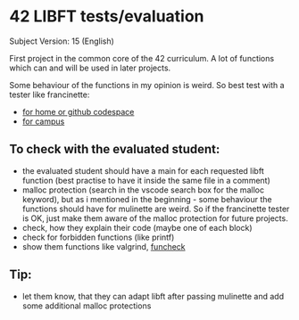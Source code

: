 # 42 LIBFT tests/evaluation

Subject Version: 15 (English)

First project in the common core of the 42 curriculum. A lot of functions which can and will be used in later projects.

Some behaviour of the functions in my opinion is weird. So best test with a tester like francinette:
- [for home or github codespace](https://github.com/WaRtr0/francinette-image)
- [for campus](https://github.com/xicodomingues/francinette)

## To check with the evaluated student:
- the evaluated student should have a main for each requested libft function (best practise to have it inside the same file in a comment)
- malloc protection (search in the vscode search box for the malloc keyword), but as i mentioned in the beginning - some behaviour the functions should have for mulinette are weird. So if the francinette tester is OK, just make them aware of the malloc protection for future projects.
- check, how they explain their code (maybe one of each block)
- check for forbidden functions (like printf)
- show them functions like valgrind, [funcheck](https://github.com/tmatis/funcheck)

## Tip:
- let them know, that they can adapt libft after passing mulinette and add some additional malloc protections
